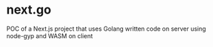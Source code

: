 # next.go
POC of a Next.js project that uses Golang written code on server using node-gyp and WASM on client

